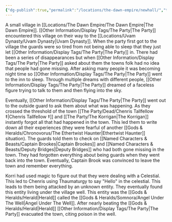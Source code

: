 ```yaml
---
{"dg-publish":true,"permalink":"/locations/the-dawn-empire/newhall/","tags":["Location","Unexplored"],"updated":"2025-01-14T21:03:47.547+00:00"}
---
```


A small village in [[Locations/The Dawn Empire/The Dawn Empire\|The Dawn Empire]]. [[Other Information/Display Tags/The Party\|The Party]] encountered this village on their way to the [[Locations/Uvam Dynasty/Uvam Dynasty\|Uvam Dynasty]]. When the party first got to the village the guards were so tired from not being able to sleep that they just let [[Other Information/Display Tags/The Party\|The Party]] in. There had been a series of disappearances but when [[Other Information/Display Tags/The Party\|The Party]] asked about them the towns folk had no idea that people had gone missing. After asking many people it was becoming night time so [[Other Information/Display Tags/The Party\|The Party]] went to the inn to sleep. Through multiple dreams with different people, [[Other Information/Display Tags/The Party\|The Party]] dreamed of a faceless figure trying to talk to them and then flying into the sky. 

Eventually, [[Other Information/Display Tags/The Party\|The Party]] went out to the outside guard to ask them about what was happening. As they crossed the threshold of the town [[The Party/Dead/Chenris Tallfellow ‡\|Chenris Tallfellow ‡]] and [[The Party/The Korrigan\|The Korrigan]] instantly forgot all that had happened in the town. This led them to write down all their experiences (they were fearful of another [[Gods & Heralds/Chronovorus/The Ethertwist Haunter\|Ethertwist Haunter]] situation). The guards told them to check on [[Named Characters & Beasts/Captain Brookes\|Captain Brookes]] and [[Named Characters & Beasts/Deputy Bridges\|Deputy Bridges]] who had both gone missing in the town. They had forgotten everything about being guards when they went back into the town. Eventually, Captain Brook was convinced to leave the town and remember everything. 

Korri had used magic to figure out that they were dealing with a Celestial. This led to Chenris using Thaumaturgy to say "Hello" in the celestial. This leads to them being attacked by an unknown entity. They eventually found this entity living under the village well. This entity was the [[Gods & Heralds/Herald\|Herald]] called the [[Gods & Heralds/Somnora/Angel Under The Well\|Angel Under The Well]]. After nearly beating the [[Gods & Heralds/Herald\|Herald]] [[Other Information/Display Tags/The Party\|The Party]] evacuated the town, citing poison in the well. 